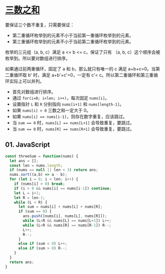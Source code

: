 # [三数之和](https://leetcode-cn.com/problems/3sum/)

要保证三个数不重复，只需要保证：
- 第二重循环枚举到的元素不小于当前第一重循环枚举到的元素。
- 第三重循环枚举到的元素不小于当前第二重循环枚举到的元素。

枚举的三元组（a, b, c）满足 a <= b <= c，保证了只有 （a, b, c）这个顺序会被枚举到。所以要对数组进行排序。

如果通过前两重循环，固定了 a 和 b，那么就只有唯一的 c 满足 a+b+c=0。当第二重循环取 b' 时，满足 a+b'+c'=0，一定有 c'< c。所以第二重循环和第三重循环实际上可以并列。

- 首先对数组进行排序。
- 通过 `for(i=0; i<len; i++)`，每次固定 `nums[i]`。
- 设置指针 `L` 和 `R` 分别指向 `nums[i+1]` 和 `nums[length-1]`。
- 如果 `nums[i] > 0` 三数之和一定大于 0。
- 如果 `nums[i] == nums[i-1]`，则存在数字重复，应该跳过。
- 当 `sum == 0` 时，`nums[L] == nums[L+1]` 会导致重复，要跳过。
- 当 `sum == 0` 时，`nums[R] == nums[R+1]` 会导致重复，要跳过。

## 01. JavaScript
```javascript
const threeSum = function(nums) {
  let ans = [];
  const len = nums.length;
  if (nums == null || len < 3) return ans;
  nums.sort((a,b) => a - b);
  for (let i = 0; i < len; i++) {
    if (nums[i] > 0) break;
    if (i > 0 && nums[i] == nums[i-1]) continue;
    let L = i+1;
    let R = len-1;
    while (L < R) {
      let sum = nums[i] + nums[L] + nums[R];
      if (sum == 0) {
        ans.push([nums[i], nums[L], nums[R]]);
        while (L<R && nums[L] == nums[L+1]) L++;
        while (L<R && nums[R] == nums[R-1]) R--;
        L++;
        R--;
      } 
      else if (sum < 0) L++;
      else if (sum > 0) R--;
    }
  }
  return ans;
}
```



